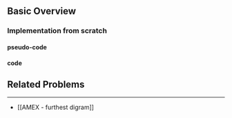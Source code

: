 ## Basic Overview

### Implementation from scratch
#### pseudo-code

#### code

## Related Problems
---
- [[AMEX - furthest digram]]

